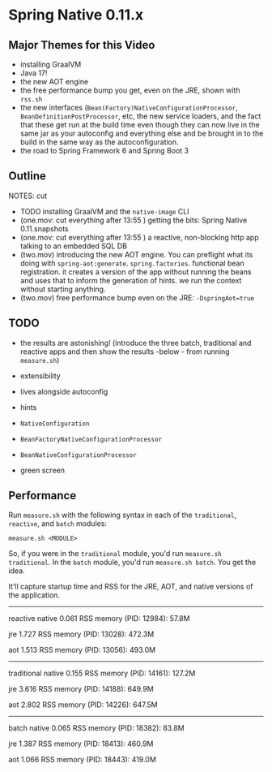 # Spring Native 0.11.x 


## Major Themes for this Video 
* installing GraalVM
* Java 17!
* the new AOT engine 
* the free performance bump you get, even on the JRE, shown with `rss.sh`
* the new interfaces (`Bean(Factory)NativeConfigurationProcessor`, `BeanDefinitionPostProcessor`, etc, the new service loaders, and the fact that these get run at the build time even though they can now live in the same jar as your autoconfig and everything else and be brought in to the build in the same way as the autoconfiguration.
* the road to Spring Framework 6 and Spring Boot 3 

## Outline 

NOTES: cut

* TODO installing GraalVM and the `native-image` CLI
* (one.mov: cut everything after 13:55 ) getting the bits: Spring Native 0.11.snapshots 
* (one.mov: cut everything after 13:55 ) a reactive, non-blocking http app talking to an embedded SQL DB
* (two.mov) introducing the new AOT engine. You can preflight what its doing with `spring-aot:generate`. `spring.factories`. functional bean registration. it creates a version of the app without running the beans and uses that to inform the generation of hints. we run the context without starting anything. 
* (two.mov) free performance bump even on the JRE:  `-DspringAot=true`

## TODO 

* the results are astonishing! (introduce the three batch, traditional and reactive apps and then show the results -below - from running `measure.sh`)
 
* extensibility
 * lives alongside autoconfig
 * hints
 * `NativeConfiguration` 
 * `BeanFactoryNativeConfigurationProcessor` 
 * `BeanNativeConfigurationProcessor` 

* green screen 

## Performance 

Run `measure.sh` with the following syntax in each of the `traditional`, `reactive`, and `batch` modules: 

`measure.sh <MODULE>` 

So, if you were in the `traditional` module, you'd run `measure.sh traditional`. In the `batch` module, you'd run `measure.sh batch`. You get the idea.

It'll capture startup time and RSS for the JRE, AOT, and native versions of the application.

---------------------------
reactive
native
0.061
RSS memory (PID: 12984): 57.8M

jre
1.727
RSS memory (PID: 13028): 472.3M

aot
1.513
RSS memory (PID: 13056): 493.0M

---------------------------
traditional
native
0.155
RSS memory (PID: 14161): 127.2M

jre
3.616
RSS memory (PID: 14188): 649.9M

aot
2.802
RSS memory (PID: 14226): 647.5M

---------------------------
batch
native
0.065
RSS memory (PID: 18382): 83.8M

jre
1.387
RSS memory (PID: 18413): 460.9M

aot
1.066
RSS memory (PID: 18443): 419.0M


